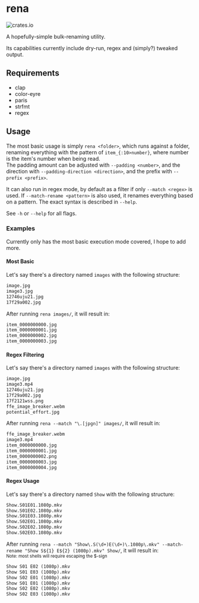 # rena

![crates.io](https://img.shields.io/crates/v/rena)

A hopefully-simple bulk-renaming utility.

Its capabilities currently include dry-run, regex and (simply?) tweaked output.

## Requirements

- clap
- color-eyre
- paris
- strfmt
- regex

## Usage

The most basic usage is simply `rena <folder>`, which runs against a folder, renaming everything with the pattern of `item_{:10>number}`, where number is the item's number when being read.  
The padding amount can be adjusted with `--padding <number>`, and the direction with `--padding-direction <direction>`, and the prefix with `--prefix <prefix>`.

It can also run in regex mode, by default as a filter if only `--match <regex>` is used. If `--match-rename <pattern>` is also used, it renames everything based on a pattern. The exact syntax is described in `--help`.

See `-h` or `--help` for all flags.

### Examples

Currently only has the most basic execution mode covered, I hope to add more.

#### Most Basic

Let's say there's a directory named `images` with the following structure:

```md
image.jpg
image3.jpg
12746uju21.jpg
17f29a002.jpg
```

After running `rena images/`, it will result in:

```md
item_0000000000.jpg
item_0000000001.jpg
item_0000000002.jpg
item_0000000003.jpg
```

#### Regex Filtering

Let's say there's a directory named `images` with the following structure:

```md
image.jpg
image3.mp4
12746uju21.jpg
17f29a002.jpg
17f2121wss.png
ffe_image_breaker.webm
potential_effort.jpg
```

After running `rena --match "\.[jpgn]" images/`, it will result in:

```md
ffe_image_breaker.webm
image3.mp4
item_0000000000.jpg
item_0000000001.jpg
item_0000000002.png
item_0000000003.jpg
item_0000000004.jpg
```

#### Regex Usage

Let's say there's a directory named `Show` with the following structure:

```md
Show.S01E01.1080p.mkv
Show.S01E02.1080p.mkv
Show.S01E03.1080p.mkv
Show.S02E01.1080p.mkv
Show.S02E02.1080p.mkv
Show.S02E03.1080p.mkv
```

After running `rena --match "Show\.S(\d+)E(\d+)\.1080p\.mkv" --match-rename "Show S${1} E${2} (1080p).mkv" Show/`, it will result in:  
<sub>Note: most shells will require escaping the $-sign</sub>

```md
Show S01 E02 (1080p).mkv
Show S01 E03 (1080p).mkv
Show S02 E01 (1080p).mkv
Show S01 E01 (1080p).mkv
Show S02 E02 (1080p).mkv
Show S02 E03 (1080p).mkv
```
